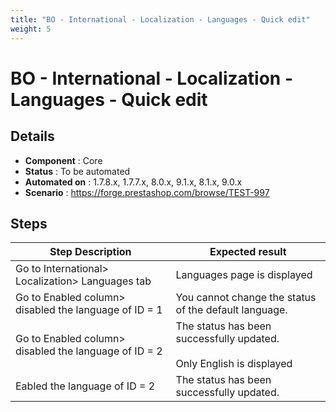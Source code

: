 ```yaml
---
title: "BO - International - Localization - Languages - Quick edit"
weight: 5
---
```


# BO - International - Localization - Languages - Quick edit
## Details
* **Component** : Core
* **Status** : To be automated
* **Automated on** : 1.7.8.x, 1.7.7.x, 8.0.x, 9.1.x, 8.1.x, 9.0.x
* **Scenario** : https://forge.prestashop.com/browse/TEST-997

## Steps
| Step Description | Expected result |
| ----- | ----- |
| Go to International> Localization> Languages tab | Languages page is displayed |
| Go to Enabled column> disabled the language of ID = 1 | You cannot change the status of the default language. |
| Go to Enabled column> disabled the language of ID = 2 | The status has been successfully updated.<br> <br>Only English is displayed |
| Eabled the language of ID = 2 | The status has been successfully updated. |
